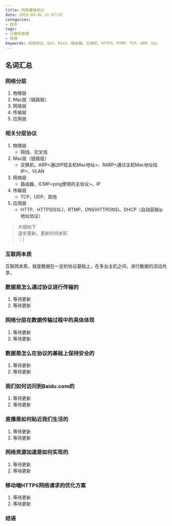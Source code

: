 ```yaml
---
title: 网络基础协议
date: 2019-03-01 11:47:37
categories:
- 技术
tags:
- 计算机原理
- 网络
keywords: 网络协议、Get、Post、路由器、交换机、HTTPS、RTMP、TCP、UDP、SSL
---
```


## 名词汇总

### 网络分层

1. 物理层
2. Mac层（链路层）
3. 网络层
4. 传输层
5. 应用层

### 相关分层协议

1. 物理层
    * 网线、交叉线
2. Mac层（链路层）
    * 交换机、ARP<通过IP找主机Mac地址>、RARP<通过主机Mac地址找IP>、VLAN
3. 网络层
    * 路由器、ICMP<ping使用的主协议>，IP
4. 传输层
    * TCP、UDP、其他
5. 应用层
    * HTTP、HTTPS(SSL)、RTMP、DNS(HTTPDNS)、DHCP（自动获取ip地址协议）

<!-- more -->

> 大纲如下  
> 逐步更新，更新时间未知  
> ：）

### 互联网本质

互联网本质，就是数据在一定的协议基础上，在多台主机之间，进行数据的流动共享。

### 数据是怎么通过协议进行传输的

1. 等待更新
2. 等待更新

### 网络分层在数据传输过程中的具体体现

1. 等待更新
2. 等待更新

### 数据是怎么在协议的基础上保持安全的

1. 等待更新
2. 等待更新

### 我们如何访问到Baidu.com的

1. 等待更新
2. 等待更新

### 直播是如何贴近我们生活的

1. 等待更新
2. 等待更新

### 网络资源加速是如何实现的

1. 等待更新
2. 等待更新

### 移动端HTTPS网络请求的优化方案

1. 等待更新
2. 等待更新

### 结语

